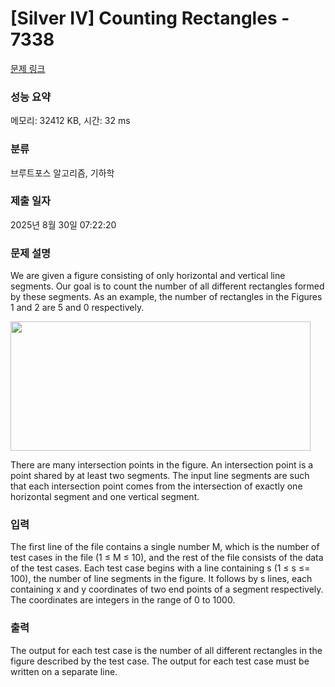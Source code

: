 # [Silver IV] Counting Rectangles - 7338 

[문제 링크](https://www.acmicpc.net/problem/7338) 

### 성능 요약

메모리: 32412 KB, 시간: 32 ms

### 분류

브루트포스 알고리즘, 기하학

### 제출 일자

2025년 8월 30일 07:22:20

### 문제 설명

<p>We are given a figure consisting of only horizontal and vertical line segments. Our goal is to count the number of all different rectangles formed by these segments. As an example, the number of rectangles in the Figures 1 and 2 are 5 and 0 respectively.</p>

<p><img alt="" src="" style="height:207px; width:480px"></p>

<p>There are many intersection points in the figure. An intersection point is a point shared by at least two segments. The input line segments are such that each intersection point comes from the intersection of exactly one horizontal segment and one vertical segment.</p>

### 입력 

 <p>The first line of the file contains a single number M, which is the number of test cases in the file (1 ≤ M ≤ 10), and the rest of the file consists of the data of the test cases. Each test case begins with a line containing s (1 ≤ s ≤= 100), the number of line segments in the figure. It follows by s lines, each containing x and y coordinates of two end points of a segment respectively. The coordinates are integers in the range of 0 to 1000.</p>

### 출력 

 <p>The output for each test case is the number of all different rectangles in the figure described by the test case. The output for each test case must be written on a separate line.</p>

